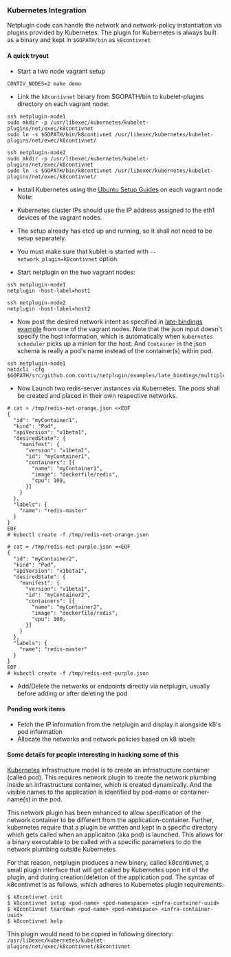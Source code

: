 ### Kubernetes Integration

Netplugin code can handle the network and network-policy instantiation via plugins provided by Kubernetes.
The plugin for Kubernetes is always built as a binary and kept in `$GOPATH/bin` as `k8contivnet`

#### A quick tryout

- Start a two node vagrant setup
```
CONTIV_NODES=2 make demo
```

- Link the `k8contivnet` binary from $GOPATH/bin to kubelet-plugins directory on each vagrant node:
```
ssh netplugin-node1
sudo mkdir -p /usr/libexec/kubernetes/kubelet-plugins/net/exec/k8contivnet
sudo ln -s $GOPATH/bin/k8contivnet /usr/libexec/kubernetes/kubelet-plugins/net/exec/k8contivnet/

ssh netplugin-node2
sudo mkdir -p /usr/libexec/kubernetes/kubelet-plugins/net/exec/k8contivnet
sudo ln -s $GOPATH/bin/k8contivnet /usr/libexec/kubernetes/kubelet-plugins/net/exec/k8contivnet/
```

- Install Kubernetes using the [Ubuntu Setup Guides](https://github.com/GoogleCloudPlatform/kubernetes/blob/master/docs/getting-started-guides/ubuntu.md) on each vagrant node
 Note:
 - Kubernetes cluster IPs should use the IP address assigned to the eth1 devices of the vagrant nodes.
 - The setup already has etcd up and running, so it shall not need to be setup separately.
 - You must make sure that kublet is started with `--network_plugin=k8contivnet` option.

- Start netplugin on the two vagrant nodes:
```
ssh netplugin-node1
netplugin -host-label=host1

ssh netplugin-node2
netplugin -host-label=host2
```

- Now post the desired network intent as specified in [late-bindings example](examples/late_bindings/multiple_vxlan_nets.json) from one of the vagrant nodes. Note that the json input doesn't specify the host information, which is automatically when `kubernetes scheduler` picks up a minion for the host. And `Container` in the json schema is really a pod's name instead of the container(s) within pod.
```
ssh netplugin-node1
netdcli -cfg $GOPATH/src/github.com.contiv/netplugin/examples/late_bindings/multiple_vxlan_nets.json
```

- Now Launch two redis-server instances via Kubernetes. The pods shall be created and placed in their own respective networks.
```
# cat > /tmp/redis-net-orange.json <<EOF
{
  "id": "myContainer1",
  "kind": "Pod",
  "apiVersion": "v1beta1",
  "desiredState": {
    "manifest": {
      "version": "v1beta1",
      "id": "myContainer1",
      "containers": [{
        "name": "myContainer1",
        "image": "dockerfile/redis",
        "cpu": 100,
      }]
    }
  },
  "labels": {
    "name": "redis-master"
  }
}
EOF
# kubectl create -f /tmp/redis-net-orange.json

# cat > /tmp/redis-net-purple.json <<EOF
{
  "id": "myContainer2",
  "kind": "Pod",
  "apiVersion": "v1beta1",
  "desiredState": {
    "manifest": {
      "version": "v1beta1",
      "id": "myContainer2",
      "containers": [{
        "name": "myContainer2",
        "image": "dockerfile/redis",
        "cpu": 100,
      }]
    }
  },
  "labels": {
    "name": "redis-master"
  }
}
EOF
# kubectl create -f /tmp/redis-net-purple.json
```

- Add/Delete the networks or endpoints directly via netplugin, usually before adding or after deleting the pod

#### Pending work items
- Fetch the IP information from the netplugin and display it alongside k8's pod information
- Allocate the networks and network policies based on k8 labels

#### Some details for people interesting in hacking some of this

[Kubernetes](https://github.com/GoogleCloudPlatform/kubernetes) infrastructure model is to create an infrastructure container (called pod).
This requires network plugin to create the network plumbing inside an infrastructure container, which is created dynamically.
And the visible names to the application is identified by pod-name or container-name(s) in the pod.

This network plugin has been enhanced to allow specification of the network container to be different from the application-container.
Further, kubernetes require that a plugin be written and kept in a specific directory which gets called when an applicaiton (aka pod) is launched.
This allows for a binary executable to be called with a specific parameters to do the network plumbing outside Kubernetes. 

For that reason, netplugin produces a new binary, called k8contivnet, a small plugin interface that will get called by Kubernetes
upon init of the plugin, and during creation/deletion of the application pod. The syntax of k8contivnet is as follows, which adheres to 
Kubernetes plugin requirements:

```
$ k8contivnet init
$ k8contivnet setup <pod-name> <pod-namespace> <infra-container-uuid>
$ k8contivnet teardown <pod-name> <pod-namespace> <infra-container-uuid>
$ k8contivnet help
```

This plugin would need to be copied in following directory:
`/usr/libexec/kubernetes/kubelet-plugins/net/exec/k8contivnet/k8contivnet`

